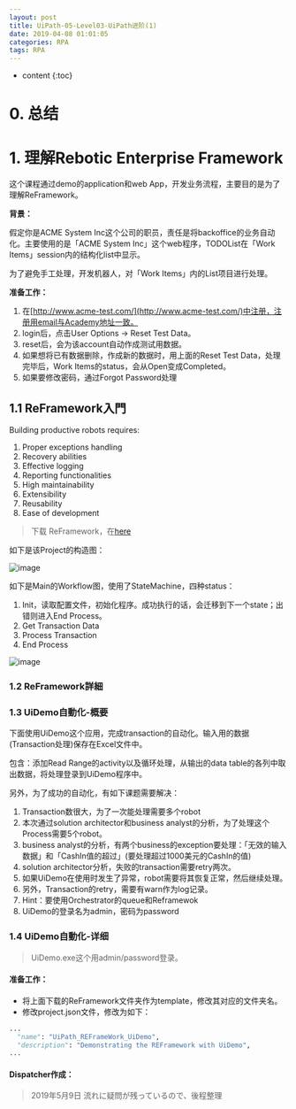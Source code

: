 ```yaml
---
layout: post
title: UiPath-05-Level03-UiPath进阶(1)
date: 2019-04-08 01:01:05
categories: RPA
tags: RPA
---
```

* content
{:toc}

# 0. 总结

# 1. 理解Rebotic Enterprise Framework

这个课程通过demo的application和web App，开发业务流程，主要目的是为了理解ReFramework。

**背景：**

假定你是ACME System Inc这个公司的职员，责任是将backoffice的业务自动化。主要使用的是「ACME System Inc」这个web程序，TODOList在「Work Items」session内的结构化list中显示。

为了避免手工处理，开发机器人，对「Work Items」内的List项目进行处理。

**准备工作：**

1. 在[http://www.acme-test.com/](http://www.acme-test.com/)中注册，注册用email与Academy地址一致。
2. login后，点击User Options -> Reset Test Data。
3. reset后，会为该account自动作成测试用数据。
4. 如果想将已有数据删除，作成新的数据时，用上面的Reset Test Data，处理完毕后，Work Items的status，会从Open变成Completed。
5. 如果要修改密码，通过Forgot Password处理

## 1.1 ReFramework入門

Building productive robots requires:

1. Proper exceptions handling
2. Recovery abilities
3. Effective logging
4. Reporting functionalities
5. High maintainability
6. Extensibility
7. Reusability
8. Ease of development

> 下载 ReFramework，在[here](https://github.com/UiPath/ReFrameWork)

如下是该Project的构造图：

![image](https://user-images.githubusercontent.com/18595935/57195013-8474e700-6f88-11e9-9450-e0e9bc4367ab.png)

如下是Main的Workflow图，使用了StateMachine，四种status：
1. Init，读取配置文件，初始化程序。成功执行的话，会迁移到下一个state；出错则进入End Process。
2. Get Transaction Data
3. Process Transaction
4. End Process

![image](https://user-images.githubusercontent.com/18595935/57180788-29c78680-6ec7-11e9-8590-4488b9edee2d.png)

### 1.2 ReFramework詳細

### 1.3 UiDemo自動化-概要

下面使用UiDemo这个应用，完成transaction的自动化。输入用的数据(Transaction处理)保存在Excel文件中。

包含：添加Read Range的activity以及循环处理，从输出的data table的各列中取出数据，将处理登录到UiDemo程序中。

另外，为了成功的自动化，有如下课题需要解决：

1. Transaction数很大，为了一次能处理需要多个robot
2. 本次通过solution architector和business analyst的分析，为了处理这个Process需要5个robot。
3. business analyst的分析，有两个business的exception要处理：「无效的输入数据」和「CashIn值的超过」(要处理超过1000美元的CashIn的值)
4. solution architector分析，失败的transaction需要retry两次。
5. 如果UiDemo在使用时发生了异常，robot需要将其恢复正常，然后继续处理。
6. 另外，Transaction的retry，需要有warn作为log记录。
7. Hint：要使用Orchestrator的queue和Reframewok
8. UiDemo的登录名为admin，密码为password

### 1.4 UiDemo自動化-详细

> UiDemo.exe这个用admin/password登录。

#### **准备工作：**
- 将上面下载的ReFramework文件夹作为template，修改其对应的文件夹名。
- 修改project.json文件，修改为如下：

```python
...
  "name": "UiPath_REFrameWork_UiDemo",
  "description": "Demonstrating the REFramework with UiDemo",
...
```

#### **Dispatcher作成：**

> 2019年5月9日 流れに疑問が残っているので、後程整理